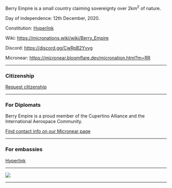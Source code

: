 <p>Berry Empire is a small country claiming sovereignty over 2km<sup>2</sup> of nature.</p>
<p>Day of independence: 12th December, 2020.</p>
<p>Constitution: <a href="/constitution.txt">Hyperlink</a></p>
<p>Wiki: <a href="https://micronations.wiki/wiki/Berry_Empire">https://micronations.wiki/wiki/Berry_Empire</a></p>
<p>Discord: <a href="https://discord.gg/CwRpB2Yvyg">https://discord.gg/CwRpB2Yvyg</a></p>
<p>Micronear: <a href="https://micronear.bloomflare.dev/micronation.html?m=RR">https://micronear.bloomflare.dev/micronation.html?m=RR</a></p> 
<hr>
<h3 class="highlighted"> Citizenship </h3>
<a href="https://docs.google.com/forms/d/e/1FAIpQLSfkJTmNNMBZQjtnY1X0qukH5jc4miOadwbrQjsZ3HqjJVhTfQ/viewform?usp=sf_link"> Request citizenship </a>
<hr>
<h3> For Diplomats </h3>
<p>Berry Empire is a proud member of the Cupertino Alliance and the International Aerospace Community.</p>
<a href="https://micronear.bloomflare.dev/micronation.html?m=RR"> Find contact info on our Micronear page </a>
<hr>
<h3> For embassies </h3>
<a href="/embassy.html"> Hyperlink </a>
<hr>
<img src="https://media.discordapp.net/attachments/850110387243319327/850111340277137448/Berry_Kingdom1.png">
<hr>
